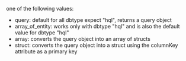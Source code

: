 one of the following values:

- query: default for all dbtype expect "hql", returns a query object
- array_of_entity: works only with dbtype "hql" and is also the default value for dbtype "hql"
- array: converts the query object into an array of structs
- struct: converts the query object into a struct using the columnKey attribute as a primary key
